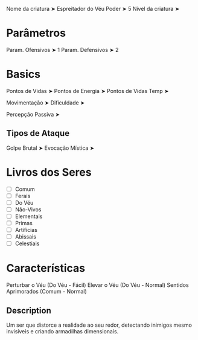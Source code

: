 Nome da criatura ➤ Espreitador do Véu
Poder ➤ 5
Nível da criatura ➤ 

# Parâmetros 
Param. Ofensivos ➤ 1
Param. Defensivos ➤ 2

# Basics
Pontos de Vidas ➤ 
Pontos de Energia ➤ 
Pontos de Vidas Temp ➤ 

Movimentação ➤ 
Dificuldade ➤ 

Percepção Passiva ➤ 

## Tipos de Ataque
Golpe Brutal ➤ 
Evocação Mística ➤ 

# Livros dos Seres
- [ ] Comum
- [ ] Ferais
- [ ] Do Véu
- [ ] Não-Vivos
- [ ] Elementais
- [ ] Primas
- [ ] Artificias
- [ ] Abissais
- [ ] Celestiais

# Características
Perturbar o Véu (Do Véu - Fácil)
Elevar o Véu (Do Véu - Normal)
Sentidos Aprimorados (Comum - Normal)

## Description
Um ser que distorce a realidade ao seu redor, detectando inimigos mesmo invisíveis e criando armadilhas dimensionais.